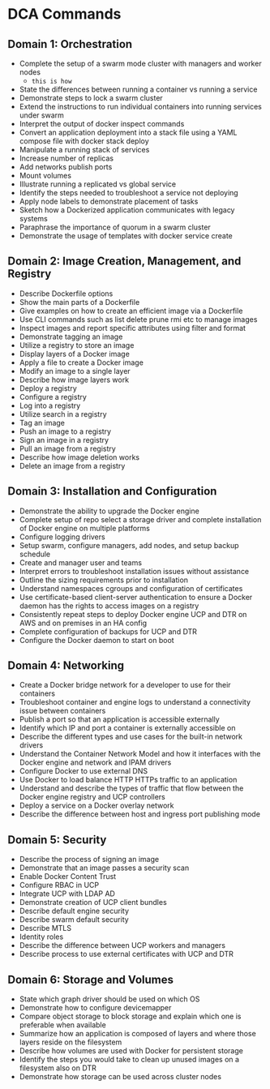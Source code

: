 # DCA Commands

## Domain 1: Orchestration

* Complete the setup of a swarm mode cluster with managers and worker nodes
  * `this is how`
* State the differences between running a container vs running a service
* Demonstrate steps to lock a swarm cluster
* Extend the instructions to run individual containers into running services under swarm
* Interpret the output of docker inspect commands
* Convert an application deployment into a stack file using a YAML compose file with docker stack deploy
* Manipulate a running stack of services
* Increase number of replicas
* Add networks publish ports
* Mount volumes
* Illustrate running a replicated vs global service
* Identify the steps needed to troubleshoot a service not deploying
* Apply node labels to demonstrate placement of tasks
* Sketch how a Dockerized application communicates with legacy systems
* Paraphrase the importance of quorum in a swarm cluster
* Demonstrate the usage of templates with docker service create

## Domain 2: Image Creation, Management, and Registry

* Describe Dockerfile options
* Show the main parts of a Dockerfile
* Give examples on how to create an efficient image via a Dockerfile
* Use CLI commands such as list delete prune rmi etc to manage images
* Inspect images and report specific attributes using filter and format
* Demonstrate tagging an image
* Utilize a registry to store an image
* Display layers of a Docker image
* Apply a file to create a Docker image
* Modify an image to a single layer
* Describe how image layers work
* Deploy a registry
* Configure a registry
* Log into a registry
* Utilize search in a registry
* Tag an image
* Push an image to a registry
* Sign an image in a registry
* Pull an image from a registry
* Describe how image deletion works
* Delete an image from a registry

## Domain 3: Installation and Configuration

* Demonstrate the ability to upgrade the Docker engine
* Complete setup of repo select a storage driver and complete installation of Docker engine on multiple platforms
* Configure logging drivers
* Setup swarm, configure managers, add nodes, and setup backup schedule
* Create and manager user and teams
* Interpret errors to troubleshoot installation issues without assistance
* Outline the sizing requirements prior to installation
* Understand namespaces cgroups and configuration of certificates
* Use certificate-based client-server authentication to ensure a Docker daemon has the rights to access images on a registry
* Consistently repeat steps to deploy Docker engine UCP and DTR on AWS and on premises in an HA config
* Complete configuration of backups for UCP and DTR
* Configure the Docker daemon to start on boot

## Domain 4: Networking

* Create a Docker bridge network for a developer to use for their containers
* Troubleshoot container and engine logs to understand a connectivity issue between containers
* Publish a port so that an application is accessible externally
* Identify which IP and port a container is externally accessible on
* Describe the different types and use cases for the built-in network drivers
* Understand the Container Network Model and how it interfaces with the Docker engine and network and IPAM drivers
* Configure Docker to use external DNS
* Use Docker to load balance HTTP HTTPs traffic to an application
* Understand and describe the types of traffic that flow between the Docker engine registry and UCP controllers
* Deploy a service on a Docker overlay network
* Describe the difference between host and ingress port publishing mode

## Domain 5: Security

* Describe the process of signing an image
* Demonstrate that an image passes a security scan
* Enable Docker Content Trust
* Configure RBAC in UCP
* Integrate UCP with LDAP AD
* Demonstrate creation of UCP client bundles
* Describe default engine security
* Describe swarm default security
* Describe MTLS
* Identity roles
* Describe the difference between UCP workers and managers
* Describe process to use external certificates with UCP and DTR

## Domain 6: Storage and Volumes

* State which graph driver should be used on which OS
* Demonstrate how to configure devicemapper
* Compare object storage to block storage and explain which one is preferable when available
* Summarize how an application is composed of layers and where those layers reside on the filesystem
* Describe how volumes are used with Docker for persistent storage
* Identify the steps you would take to clean up unused images on a filesystem also on DTR
* Demonstrate how storage can be used across cluster nodes
